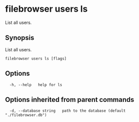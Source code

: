 # filebrowser users ls

List all users.

## Synopsis

List all users.

```text
filebrowser users ls [flags]
```

## Options

```text
  -h, --help   help for ls
```

## Options inherited from parent commands

```text
  -d, --database string   path to the database (default "./filebrowser.db")
```

